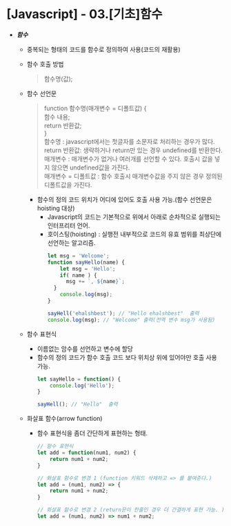 # [Javascript] - 03.[기초]함수

* ___함수___
  - 중복되는 형태의 코드를 함수로 정의하여 사용(코드의 재활용)
  - 함수 호출 방법
    > 함수명(값);  
  - 함수 선언문
    > function 함수명(매개변수 = 디폴트값) {  
      함수 내용;  
      return 반환값;  
    }  
    함수명 : javascript에서는 첫글자를 소문자로 처리하는 경우가 많다.  
    return 반환값: 생략하거나 return만 있는 경우 undefined를 반환한다.  
    매개변수 : 매개변수가 없거나 여러개를 선언할 수 있다. 호출시 값을 넣지 않으면 undefined값을 가진다.  
    매개변수 = 디폴트값 : 함수 호출시 매개변수값을 주지 않은 경우 정의된 디폴트값을 가진다.  
    - 함수의 정의 코드 위치가 어디에 있어도 호출 사용 가능.(함수 선언문은 hoisting 대상)
      - Javascript의 코드는 기본적으로 위에서 아래로 순차적으로 실행되는 인터프리터 언어.
      - 호이스팅(hoisting) : 실행전 내부적으로 코드의 유효 범위를 최상단에 선언하는 알고리즘.
        ```javascript
        let msg = 'Welcome';
        function sayHello(name) {
	        let msg = 'Hello';
	        if( name ) {
  		      msg += `, ${name}`;
          }
	        console.log(msg);
        }

        sayHell('ehalshbest'); // "Hello ehalshbest"  출력
        console.log(msg); // "Welcome" 출력(전역 변수 msg가 사용됨)
        ``` 

  - 함수 표현식
    - 이름없는 암수를 선언하고 변수에 할당
    - 함수의 정의 코드가 함수 호출 코드 보다 위치상 위에 있어야만 호출 사용 가능.
      ```javascript
      let sayHello = function() {
	      console.log('Hello');
      }

      sayHell(); // "Hello"  출력
      ```
  
  - 화살표 함수(arrow function)
    - 함수 표현식을 좀더 간단하게 표현하는 형태.
      ```javascript
      // 함수 표현식
      let add = function(num1, num2) {
	      return num1 + num2;
      }

      // 화살표 함수로 변경 1 (function 키워드 삭제하고 => 를 붙여준다.)
      let add = (num1, num2) => {
	      return num1 + num2;
      }

      // 화살표 함수로 변경 2 (return문이 한줄인 경우 더 간결하게 표현 가능. )
      let add = (num1, num2) => num1 + num2;
      ```